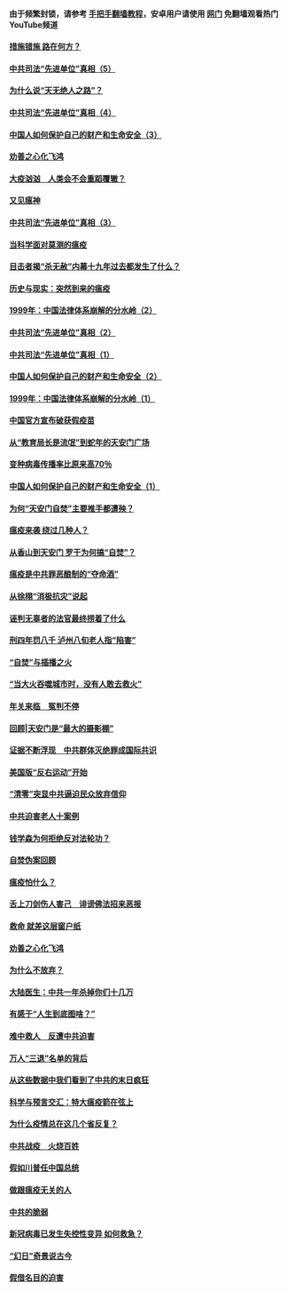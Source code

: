 #### 由于频繁封锁，请参考 [手把手翻墙教程](https://github.com/gfw-breaker/guides/wiki/)，安卓用户请使用 [网门](https://github.com/gfw-breaker/nogfw/blob/master/dl.md?t=02120500) 免翻墙观看热门YouTube频道 

#### [措施错施  路在何方？](../pages/19/420076.md?t=02120500) 

#### [中共司法“先进单位”真相（5）](../pages/19/419453.md?t=02120500) 

#### [为什么说“天无绝人之路”？](../pages/19/419618.md?t=02120500) 

#### [中共司法“先进单位”真相（4）](../pages/19/419452.md?t=02120500) 

#### [中国人如何保护自己的财产和生命安全（3）](../pages/19/419405.md?t=02120500) 

#### [劝善之心化飞鸿](../pages/19/418758.md?t=02120500) 

#### [大疫汹汹　人类会不会重蹈覆辙？](../pages/19/419691.md?t=02120500) 

#### [又见瘟神](../pages/19/419225.md?t=02120500) 

#### [中共司法“先进单位”真相（3）](../pages/19/419451.md?t=02120500) 

#### [当科学面对莫测的瘟疫](../pages/19/419625.md?t=02120500) 

#### [目击者揭“杀无赦”内幕十九年过去都发生了什么？](../pages/19/419617.md?t=02120500) 

#### [历史与现实：突然到来的瘟疫](../pages/19/419619.md?t=02120500) 

#### [1999年：中国法律体系崩解的分水岭（2）](../pages/19/419455.md?t=02120500) 

#### [中共司法“先进单位”真相（2）](../pages/19/419450.md?t=02120500) 

#### [中共司法“先进单位”真相（1）](../pages/19/419449.md?t=02120500) 

#### [中国人如何保护自己的财产和生命安全（2）](../pages/19/419404.md?t=02120500) 

#### [1999年：中国法律体系崩解的分水岭（1）](../pages/19/419454.md?t=02120500) 

#### [中国官方宣布破获假疫苗](../pages/19/419504.md?t=02120500) 

#### [从“教育局长是流氓”到蛇年的天安门广场](../pages/19/419470.md?t=02120500) 

#### [变种病毒传播率比原来高70％](../pages/19/419456.md?t=02120500) 

#### [中国人如何保护自己的财产和生命安全（1）](../pages/19/419403.md?t=02120500) 

#### [为何“天安门自焚”主要推手都遭殃？](../pages/19/419348.md?t=02120500) 

#### [瘟疫来袭 绕过几种人？](../pages/19/419349.md?t=02120500) 

#### [从香山到天安门 罗干为何搞“自焚”？](../pages/19/419270.md?t=02120500) 

#### [瘟疫是中共罪恶酿制的“夺命酒”](../pages/19/419223.md?t=02120500) 

#### [从徐栩“消极抗灾”说起](../pages/19/419224.md?t=02120500) 

#### [诬判无辜者的法官最终捞着了什么](../pages/19/419268.md?t=02120500) 

#### [刑四年罚八千 泸州八旬老人指“陷害”](../pages/19/419232.md?t=02120500) 

#### [“自焚”与插播之火](../pages/19/419226.md?t=02120500) 

#### [“当大火吞噬城市时，没有人敢去救火”](../pages/19/419077.md?t=02120500) 

#### [年关来临　冤判不停](../pages/19/419093.md?t=02120500) 

#### [回顾|天安门是“最大的摄影棚”](../pages/19/380866.md?t=02120500) 

#### [证据不断浮现　中共群体灭绝罪成国际共识](../pages/19/419031.md?t=02120500) 

#### [美国版“反右运动”开始](../pages/19/419030.md?t=02120500) 

#### [“清零”突显中共逼迫民众放弃信仰](../pages/19/418995.md?t=02120500) 

#### [中共迫害老人十案例](../pages/19/418831.md?t=02120500) 

#### [钱学森为何拒绝反对法轮功？](../pages/19/418905.md?t=02120500) 

#### [自焚伪案回顾](../pages/19/418799.md?t=02120500) 

#### [瘟疫怕什么？](../pages/19/418800.md?t=02120500) 

#### [舌上刀剑伤人害己　诽谤佛法招来恶报](../pages/19/418731.md?t=02120500) 

#### [救命 就差这层窗户纸](../pages/19/418706.md?t=02120500) 

#### [劝善之心化飞鸿](../pages/19/416766.md?t=02120500) 

#### [为什么不放弃？](../pages/19/418691.md?t=02120500) 

#### [大陆医生：中共一年杀掉你们十几万](../pages/19/418670.md?t=02120500) 

#### [有感于“人生到底图啥？”](../pages/19/418624.md?t=02120500) 

#### [难中救人　反遭中共迫害](../pages/19/418414.md?t=02120500) 

#### [万人“三退”名单的背后](../pages/19/418505.md?t=02120500) 

#### [从这些数据中我们看到了中共的末日疯狂](../pages/19/418420.md?t=02120500) 

#### [科学与预言交汇：特大瘟疫箭在弦上](../pages/19/418266.md?t=02120500) 

#### [为什么疫情总在这几个省反复？](../pages/19/418219.md?t=02120500) 

#### [中共战疫　火烧百姓](../pages/19/418220.md?t=02120500) 

#### [假如川普任中国总统](../pages/19/418174.md?t=02120500) 

#### [做跟瘟疫无关的人](../pages/19/418171.md?t=02120500) 

#### [中共的脆弱](../pages/19/418196.md?t=02120500) 

#### [新冠病毒已发生失控性变异 如何救急？](../pages/19/418032.md?t=02120500) 

#### [“幻日”奇景说古今](../pages/19/418033.md?t=02120500) 

#### [假借名目的迫害](../pages/19/418055.md?t=02120500) 


